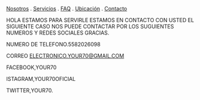 [Nosotros](./nosotros.md) . [Servicios](./servicios.md) . [FAQ](FAQ.md) . [Ubicación](ubicacion.md) . [Contacto](./contacto.md)


HOLA ESTAMOS PARA SERVIRLE ESTAMOS EN CONTACTO CON USTED EL SIGUIENTE CASO NOS PUEDE CONTACTAR POR LOS SUGUIENTES NUMEROS Y REDES SOCIALES GRACIAS. 

NUMERO DE TELEFONO.5582026098

CORREO ELECTRONICO.YOUR70@GMAIL.COM

FACEBOOK,YOUR70

ISTAGRAM,YOUR70OFICIAL

TWITTER,YOUR70.
